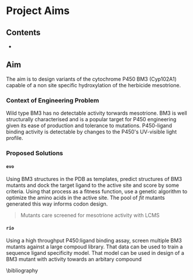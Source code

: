 # Project Aims

## Contents
- [](#)

## Aim
The aim is to design variants of the cytochrome P450 BM3 (Cyp102A1) capable of a non site specific hydroxylation of the herbicide mesotrione.
### Context of Engineering Problem
Wild type BM3 has no detectable activity torwards mesotrione. 
BM3 is well structurally characterised and is a popular target for P450 engineering given its ease of production and tolerance to mutations. 
P450-ligand binding activity is detectable by changes to the P450's UV-visible light profile.
### Proposed Solutions
#### `evo`
Using BM3 structures in the PDB as templates, predict structures of BM3 mutants and dock the target ligand to the active site and score by some criteria. 
Using that process as a fitness function, use a genetic algorithm to optimize the amino acids in the active site. 
The pool of *fit* mutants generated this way informs codon design.
> Mutants care screened for mesotrione activity with LCMS
#### `rio` 
Using a high throughput P450:ligand binding assay, screen multiple BM3 mutants against a large compoud library.
That data can be used to train a sequence ligand specificity model.
That model can be used in design of a BM3 mutant with activity towards an arbitary compound

\bibliography
